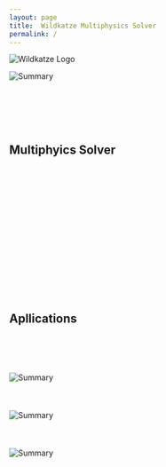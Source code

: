 ```yaml
---
layout: page
title:  Wildkatze Multiphysics Solver
permalink: /
---
```


![Wildkatze Logo](https://live.staticflickr.com/65535/51928371707_16f888fe68_z.jpg)

![Summary](https://live.staticflickr.com/65535/51929348241_3050fbfd2b_b.jpg)

<br/><br/>
<br/><br/>

## Multiphyics Solver
<br/><br/>
<br/><br/>

<br/><br/>
<br/><br/>
 
<br/><br/>
<br/><br/>
## Apllications 
<br/><br/>
<br/><br/>
![Summary](https://live.staticflickr.com/65535/51920920403_6e42e2f1f7_z.jpg)
<br/><br/>
<br/><br/>
![Summary](https://live.staticflickr.com/65535/51920920438_eee85cfba4_z.jpg)
<br/><br/>
<br/><br/>
 ![Summary](https://live.staticflickr.com/65535/51920825096_8b47b5a17d_z.jpg)
